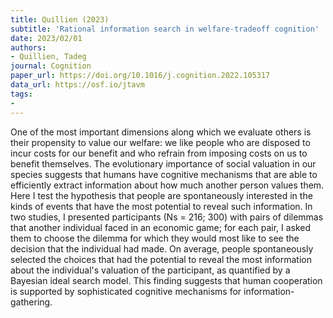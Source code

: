 ```yaml
---
title: Quillien (2023)
subtitle: 'Rational information search in welfare-tradeoff cognition'
date: 2023/02/01
authors:
- Quillien, Tadeg
journal: Cognition
paper_url: https://doi.org/10.1016/j.cognition.2022.105317
data_url: https://osf.io/jtavm
tags:
- 
---
```


One of the most important dimensions along which we evaluate others is their propensity to value our welfare: we like people who are disposed to incur costs for our benefit and who refrain from imposing costs on us to benefit themselves. The evolutionary importance of social valuation in our species suggests that humans have cognitive mechanisms that are able to efficiently extract information about how much another person values them. Here I test the hypothesis that people are spontaneously interested in the kinds of events that have the most potential to reveal such information. In two studies, I presented participants (Ns = 216; 300) with pairs of dilemmas that another individual faced in an economic game; for each pair, I asked them to choose the dilemma for which they would most like to see the decision that the individual had made. On average, people spontaneously selected the choices that had the potential to reveal the most information about the individual's valuation of the participant, as quantified by a Bayesian ideal search model. This finding suggests that human cooperation is supported by sophisticated cognitive mechanisms for information-gathering.
